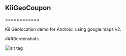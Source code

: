 ## KiiGeoCoupon
============

Kii Geolocation demo for Android, using google maps v2.


###Screenshots

![alt tag](https://raw.github.com/KiiPlatform/KiiGeoCoupon/develop/screenshots/login.png)



